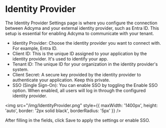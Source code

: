 # Identity Provider


The Identity Provider Settings page is where you configure the connection between Adcyma and your external identity provider, such as Entra ID. This setup is essential for enabling Adcyma to communicate with your tenant.


* Identity Provider: Choose the identity provider you want to connect with. For example, Entra ID.
* Client ID: This is the unique ID assigned to your application by the identity provider. It's used to identify your app.
* Tenant ID: The unique ID for your organization in the identity provider's system.
* Client Secret: A secure key provided by the identity provider to authenticate your application. Keep this private.
* SSO (Single Sign-On): You can enable SSO by toggling the Enable SSO option. When enabled, all users will log in through the configured identity provider.

<img src="/img/IdentityProvider.png" style={{ maxWidth: '1400px', height: 'auto', border: '2px solid black', borderRadius: '5px' }} />

After filling in the fields, click Save to apply the settings or enable SSO.